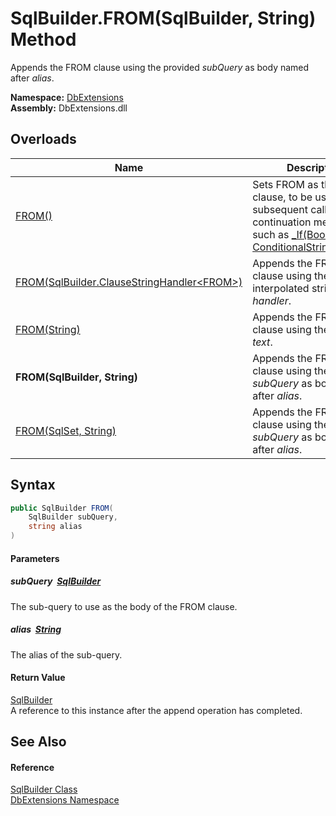 SqlBuilder.FROM(SqlBuilder, String) Method
==========================================
Appends the FROM clause using the provided *subQuery* as body named after *alias*.
  
**Namespace:** [DbExtensions][1]  
**Assembly:** DbExtensions.dll

Overloads
---------

| Name                                               | Description                                                                                                                                       |
| -------------------------------------------------- | ------------------------------------------------------------------------------------------------------------------------------------------------- |
| [FROM()][2]                                        | Sets FROM as the next clause, to be used by subsequent calls to clause continuation methods, such as [_If(Boolean, ConditionalStringHandler)][3]. |
| [FROM(SqlBuilder.ClauseStringHandler&lt;FROM>)][4] | Appends the FROM clause using the provided interpolated string *handler*.                                                                         |
| [FROM(String)][5]                                  | Appends the FROM clause using the provided *text*.                                                                                                |
| **FROM(SqlBuilder, String)**                       | Appends the FROM clause using the provided *subQuery* as body named after *alias*.                                                                |
| [FROM(SqlSet, String)][6]                          | Appends the FROM clause using the provided *subQuery* as body named after *alias*.                                                                |


Syntax
------

```csharp
public SqlBuilder FROM(
	SqlBuilder subQuery,
	string alias
)
```

#### Parameters

##### *subQuery*  [SqlBuilder][7]
The sub-query to use as the body of the FROM clause.

##### *alias*  [String][8]
The alias of the sub-query.

#### Return Value
[SqlBuilder][7]  
A reference to this instance after the append operation has completed.

See Also
--------

#### Reference
[SqlBuilder Class][7]  
[DbExtensions Namespace][1]  

[1]: ../README.md
[2]: FROM.md
[3]: _If.md
[4]: FROM_2.md
[5]: FROM_4.md
[6]: FROM_3.md
[7]: README.md
[8]: https://learn.microsoft.com/dotnet/api/system.string